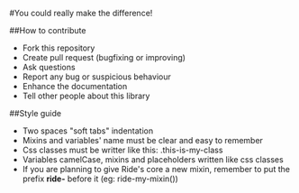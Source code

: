 #You could really make the difference!

##How to contribute

* Fork this repository
* Create pull request (bugfixing or improving)
* Ask questions
* Report any bug or suspicious behaviour
* Enhance the documentation
* Tell other people about this library

##Style guide

* Two spaces "soft tabs" indentation
* Mixins and variables' name must be clear and easy to remember
* Css classes must be writter like this: .this-is-my-class
* Variables camelCase, mixins and placeholders written like css classes
* If you are planning to give Ride's core a new mixin, remember to put the prefix **ride-** before it (eg: ride-my-mixin())